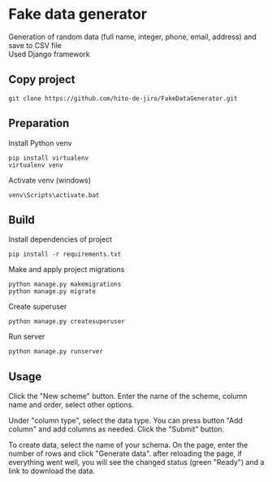 Fake data generator
===================
Generation of random data (full name, integer, phone, email, address)
and save to CSV file<br>
Used Django framework

## Copy project
```
git clone https://github.com/hito-de-jiro/FakeDataGenerator.git
```

## Preparation
Install Python venv
```
pip install virtualenv
virtualenv venv
```
Activate venv (windows)
```
venv\Scripts\activate.bat
```

## Build
Install dependencies of project
```
pip install -r requirements.txt
```
Make and apply project migrations
```
python manage.py makemigrations
python manage.py migrate
```
Create superuser
```
python manage.py createsuperuser
```
Run server
```
python manage.py runserver
```

## Usage

Click the "New scheme" button. Enter the name of the scheme, column name and order, select other options.

Under "column type", select the data type.
You can press button "Add column" and add columns as needed.
Click the "Submit" button.

To create data, select the name of your schema.
On the page, enter the number of rows and click "Generate data".
after reloading the page, if everything went well,
you will see the changed status (green "Ready") and a link to download the data.